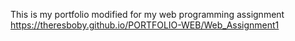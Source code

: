 This is my portfolio modified for my web programming assignment
https://theresboby.github.io/PORTFOLIO-WEB/Web_Assignment1
